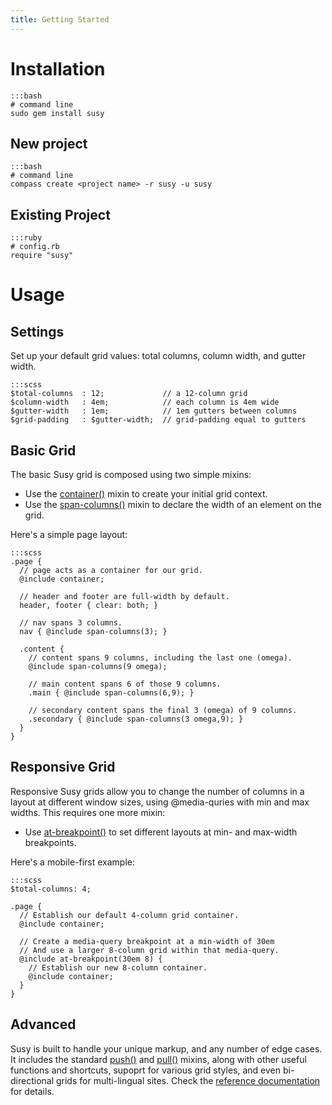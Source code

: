 ```yaml
---
title: Getting Started
---
```


# Installation

    :::bash
    # command line
    sudo gem install susy

## New project

    :::bash
    # command line
    compass create <project name> -r susy -u susy

## Existing Project

    :::ruby
    # config.rb
    require "susy"

# Usage

## Settings
Set up your default grid values: total columns, column width, and gutter width.

    :::scss
    $total-columns  : 12;             // a 12-column grid
    $column-width   : 4em;            // each column is 4em wide
    $gutter-width   : 1em;            // 1em gutters between columns
    $grid-padding   : $gutter-width;  // grid-padding equal to gutters

## Basic Grid
The basic Susy grid is composed using two simple mixins:

- Use the [container()][container] mixin to create your initial grid context.
- Use the [span-columns()][span-columns] mixin to declare 
  the width of an element on the grid.

Here's a simple page layout:

    :::scss
    .page { 
      // page acts as a container for our grid.
      @include container; 
      
      // header and footer are full-width by default.
      header, footer { clear: both; }
      
      // nav spans 3 columns.
      nav { @include span-columns(3); }

      .content { 
        // content spans 9 columns, including the last one (omega).
        @include span-columns(9 omega);

        // main content spans 6 of those 9 columns.
        .main { @include span-columns(6,9); }

        // secondary content spans the final 3 (omega) of 9 columns.
        .secondary { @include span-columns(3 omega,9); }
      }
    }

## Responsive Grid
Responsive Susy grids allow you to change the number of columns in a layout 
at different window sizes, using @media-quries with min and max widths.
This requires one more mixin:

- Use [at-breakpoint()][at-breakpoint] to set different layouts
  at min- and max-width breakpoints.

Here's a mobile-first example:

    :::scss
    $total-columns: 4;

    .page {
      // Establish our default 4-column grid container.
      @include container;

      // Create a media-query breakpoint at a min-width of 30em
      // And use a larger 8-column grid within that media-query.
      @include at-breakpoint(30em 8) { 
        // Establish our new 8-column container.
        @include container; 
      }
    }

## Advanced
Susy is built to handle your unique markup, and any number of edge cases.
It includes the standard [push()][push] and [pull()][pull] mixins,
along with other useful functions and shortcuts,
supoprt for various grid styles, 
and even bi-directional grids for multi-lingual sites.
Check the [reference documentation][reference] for details.

[reference]: reference
[container]: reference#container
[span-columns]: reference#span-columns
[at-breakpoint]: reference#at-breakpoint
[push]: reference#push
[pull]: reference#pull
